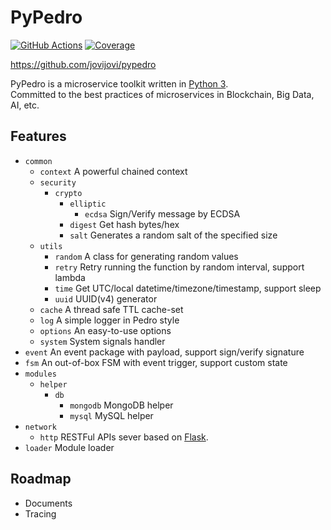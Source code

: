 # PyPedro

[![GitHub Actions](https://github.com/jovijovi/pypedro/workflows/Test/badge.svg)](https://github.com/jovijovi/pypedro)
[![Coverage](https://img.shields.io/codecov/c/github/jovijovi/pypedro?label=\&logo=codecov\&logoColor=fff)](https://codecov.io/gh/jovijovi/pypedro)

<https://github.com/jovijovi/pypedro>

PyPedro is a microservice toolkit written in [Python 3](https://www.python.org). \
Committed to the best practices of microservices in Blockchain, Big Data, AI, etc.

## Features

- `common`
  - `context` A powerful chained context
  - `security`
    - `crypto`
      - `elliptic`
        - `ecdsa` Sign/Verify message by ECDSA
      - `digest` Get hash bytes/hex
      - `salt` Generates a random salt of the specified size
  - `utils`
    - `random` A class for generating random values
    - `retry` Retry running the function by random interval, support lambda
    - `time` Get UTC/local datetime/timezone/timestamp, support sleep
    - `uuid` UUID(v4) generator
  - `cache` A thread safe TTL cache-set
  - `log` A simple logger in Pedro style
  - `options` An easy-to-use options
  - `system` System signals handler
- `event` An event package with payload, support sign/verify signature
- `fsm` An out-of-box FSM with event trigger, support custom state
- `modules`
  - `helper`
    - `db`
      - `mongodb` MongoDB helper
      - `mysql` MySQL helper
- `network`
  - `http` RESTFul APIs sever based on [Flask](https://github.com/pallets/flask/). 
- `loader` Module loader

## Roadmap

- Documents
- Tracing
